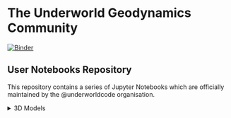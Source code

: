 # The Underworld Geodynamics Community

[![Binder](https://mybinder.org/badge_logo.svg)](https://mybinder.org/v2/gh/underworld-community/contributions/master)

## User Notebooks Repository

This repository contains a series of Jupyter Notebooks which are officially maintained by the @underworldcode organisation.

<details>
<summary>3D Models</summary>
<br>

| Title         |               |
|:-------------:|:-------------:|
| Rotational 3D Rift Model (Mondy et al, 2018) | [![Binder](https://mybinder.org/badge_logo.svg)](https://mybinder.org/v2/gh/underworld-community/contributions/master?filepath=3D_Models/3D_Rotation_Mondy_et_al/%2F3D_Rift-rotational.ipynb) |

</details>


